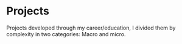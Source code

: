 # Projects
Projects developed through my career/education, I divided them by complexity in two categories: Macro and micro.
